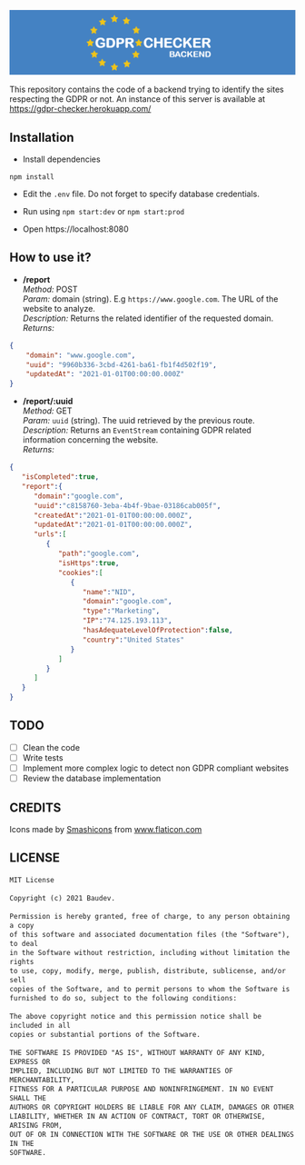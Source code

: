 ![banner](banner.png)

This repository contains the code of a backend trying to identify the sites respecting the GDPR or not.
An instance of this server is available at https://gdpr-checker.herokuapp.com/ 

## Installation

- Install dependencies

``` 
npm install
```

- Edit the `.env` file. Do not forget to specify database credentials.

- Run using `npm start:dev` or `npm start:prod`

- Open https://localhost:8080

## How to use it?

- **/report**  
*Method:* POST  
*Param:* domain (string). E.g `https://www.google.com`. The URL of the website to analyze.  
*Description:* Returns the related identifier of the requested domain.  
*Returns:*  
```json
{
    "domain": "www.google.com",
    "uuid": "9960b336-3cbd-4261-ba61-fb1f4d502f19",
    "updatedAt": "2021-01-01T00:00:00.000Z"
}
```  

- **/report/:uuid**  
*Method:* GET  
*Param:* `uuid` (string). The uuid retrieved by the previous route.  
*Description:* Returns an `EventStream` containing GDPR related information concerning the website.  
*Returns:*
```json
{
   "isCompleted":true,
   "report":{
      "domain":"google.com",
      "uuid":"c8158760-3eba-4b4f-9bae-03186cab005f",
      "createdAt":"2021-01-01T00:00:00.000Z",
      "updatedAt":"2021-01-01T00:00:00.000Z",
      "urls":[
         {
            "path":"google.com",
            "isHttps":true,
            "cookies":[
               {
                  "name":"NID",
                  "domain":"google.com",
                  "type":"Marketing",
                  "IP":"74.125.193.113",
                  "hasAdequateLevelOfProtection":false,
                  "country":"United States"
               }
            ]
         }
      ]
   }
}
```

## TODO
- [ ] Clean the code
- [ ] Write tests
- [ ] Implement more complex logic to detect non GDPR compliant websites
- [ ] Review the database implementation

## CREDITS

<div>Icons made by <a href="https://www.flaticon.com/authors/smashicons" title="Smashicons">Smashicons</a> from <a href="https://www.flaticon.com/" title="Flaticon">www.flaticon.com</a></div>

## LICENSE

```
MIT License  
  
Copyright (c) 2021 Baudev.  
  
Permission is hereby granted, free of charge, to any person obtaining a copy  
of this software and associated documentation files (the "Software"), to deal  
in the Software without restriction, including without limitation the rights  
to use, copy, modify, merge, publish, distribute, sublicense, and/or sell  
copies of the Software, and to permit persons to whom the Software is  
furnished to do so, subject to the following conditions:  
  
The above copyright notice and this permission notice shall be included in all  
copies or substantial portions of the Software.  
  
THE SOFTWARE IS PROVIDED "AS IS", WITHOUT WARRANTY OF ANY KIND, EXPRESS OR  
IMPLIED, INCLUDING BUT NOT LIMITED TO THE WARRANTIES OF MERCHANTABILITY,  
FITNESS FOR A PARTICULAR PURPOSE AND NONINFRINGEMENT. IN NO EVENT SHALL THE  
AUTHORS OR COPYRIGHT HOLDERS BE LIABLE FOR ANY CLAIM, DAMAGES OR OTHER  
LIABILITY, WHETHER IN AN ACTION OF CONTRACT, TORT OR OTHERWISE, ARISING FROM,  
OUT OF OR IN CONNECTION WITH THE SOFTWARE OR THE USE OR OTHER DEALINGS IN THE  
SOFTWARE.
```
